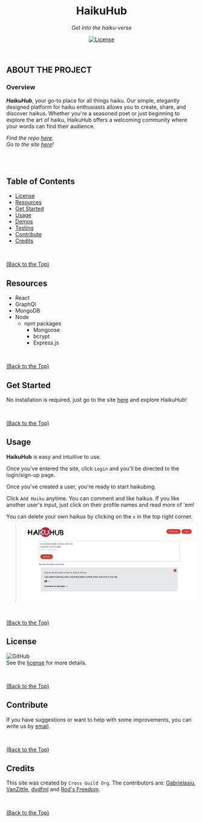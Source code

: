 <br>

<h1 align="center">HaikuHub</h3>

<p align="center"><i>Get into the haiku-verse</i></p>

<p align="center">
  <a href="https://github.com/Rod-Freedom/HaikuHub/blob/main/LICENSE"><img src="https://img.shields.io/github/license/Rod-Freedom/HaikuHub?style=for-the-badge" alt="License"></a>
</p>

<br>

## **ABOUT THE PROJECT**
### **Overview**

***HaikuHub***, your go-to place for all things haiku. Our simple, elegantly designed platform for haiku enthusiasts allows you to create, share, and discover haikus. Whether you're a seasoned poet or just beginning to explore the art of haiku, HaikuHub offers a welcoming community where your words can find their audience.

*Find the repo [here](https://github.com/Rod-Freedom/HaikuHub).*<br>
*Go to the site [here](https://haikuhub.onrender.com/)!*

<br>
<br>

## Table of Contents
- [License](#license)
- [Resources](#resources)
- [Get Started](#get-started)
- [Usage](#usage)
- [Demos](#demos)
- [Testing](#testing)
- [Contribute](#contribute)
- [Credits](#credits)

<br>

[(Back to the Top)](#about-the-project)

## Resources
* React
* GraphQl
* MongoDB
* Node
    * npm packages
        * Mongoose
        * bcrypt
        * Express.js


<br>

[(Back to the Top)](#about-the-project)

## Get Started
No installation is required, just go to the site [here](https://haikuhub.onrender.com/) and explore HaikuHub!

<br>

[(Back to the Top)](#about-the-project)

## Usage
**HaikuHub** is easy and intuitive to use.

Once you've entered the site, click `Login` and you'll be directed to the login/sign-up page.

Once you've created a user, you're ready to start haikubing.

Click `Add Haiku` anytime. You can comment and like haikus. If you like another user's input, just click on their profile names and read more of 'em!

You can delete your own haikus by clicking on the `x` in the top right corner.

> ![feed](./assets/demos/feed_demo.png)

<br>

[(Back to the Top)](#about-the-project)

## License
![GitHub](https://img.shields.io/github/license/Rod-Freedom/HaikuHub?style=for-the-badge)<br>
See the [license](https://github.com/Rod-Freedom/HaikuHub/blob/main/LICENSE) for more details.

<br>

[(Back to the Top)](#about-the-project)

## Contribute
If you have suggestions or want to help with some improvements, you can write us by [email](mailto:rod@alpacaazul.mx).

<br>

[(Back to the Top)](#about-the-project)

## Credits
This site was created by `Cross Guild Org`. The contributors are: [Gabrielasiu](https://github.com/Gabrielasiu), [VanZittle](https://github.com/vanzittle), [dvdfml](https://github.com/dvdfml) and [Rod's Freedom](https://github.com/Rod-Freedom).

<br>

[(Back to the Top)](#about-the-project)